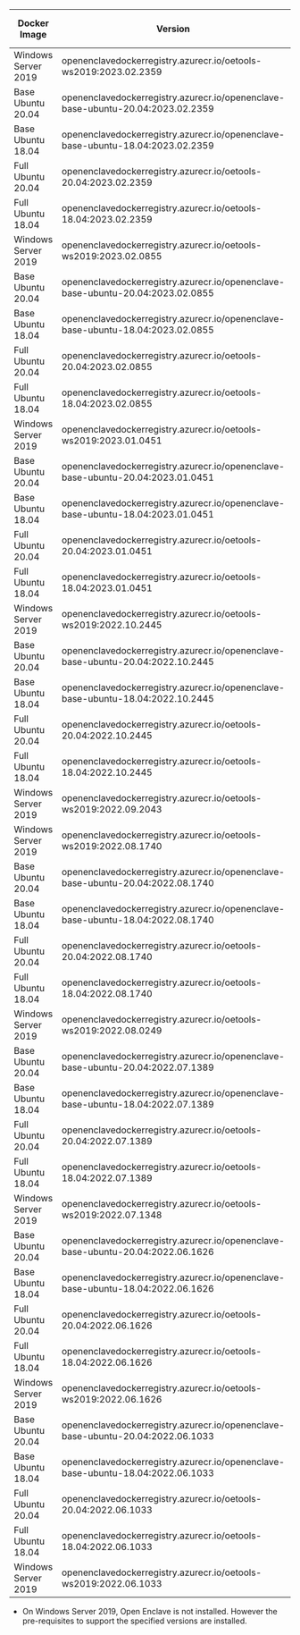 | Docker Image | Version | Open Enclave version* | Intel SGX PSW version | Intel SGX DCAP version |
| ------------ | ------- | --------------------- | --------------------- | ---------------------- |
| Windows Server 2019 | openenclavedockerregistry.azurecr.io/oetools-ws2019:2023.02.2359 | v0.18.5 | None | None |
| Base Ubuntu 20.04 | openenclavedockerregistry.azurecr.io/openenclave-base-ubuntu-20.04:2023.02.2359 | v0.18.5 | 2.18.101.1-focal1 | 1.15.100.3-focal1 |
| Base Ubuntu 18.04 | openenclavedockerregistry.azurecr.io/openenclave-base-ubuntu-18.04:2023.02.2359 | v0.18.5 | 2.18.101.1-bionic1 | 1.15.100.3-bionic1 |
| Full Ubuntu 20.04 | openenclavedockerregistry.azurecr.io/oetools-20.04:2023.02.2359 | v0.18.5 | 2.18.101.1-focal1 | 1.15.100.3-focal1 |
| Full Ubuntu 18.04 | openenclavedockerregistry.azurecr.io/oetools-18.04:2023.02.2359 | v0.18.5 | 2.18.101.1-bionic1 | 1.15.100.3-bionic1 |
| Windows Server 2019 | openenclavedockerregistry.azurecr.io/oetools-ws2019:2023.02.0855 | v0.18.4 | None | None |
| Base Ubuntu 20.04 | openenclavedockerregistry.azurecr.io/openenclave-base-ubuntu-20.04:2023.02.0855 | v0.18.4 | 2.18.101.1-focal1 | 1.15.100.3-focal1 |
| Base Ubuntu 18.04 | openenclavedockerregistry.azurecr.io/openenclave-base-ubuntu-18.04:2023.02.0855 | v0.18.4 | 2.18.101.1-bionic1 | 1.15.100.3-bionic1 |
| Full Ubuntu 20.04 | openenclavedockerregistry.azurecr.io/oetools-20.04:2023.02.0855 | v0.18.4 | 2.18.101.1-focal1 | 1.15.100.3-focal1 |
| Full Ubuntu 18.04 | openenclavedockerregistry.azurecr.io/oetools-18.04:2023.02.0855 | v0.18.4 | 2.18.101.1-bionic1 | 1.15.100.3-bionic1 |
| Windows Server 2019 | openenclavedockerregistry.azurecr.io/oetools-ws2019:2023.01.0451 | v0.18.2 | None | None |
| Base Ubuntu 20.04 | openenclavedockerregistry.azurecr.io/openenclave-base-ubuntu-20.04:2023.01.0451 | v0.18.2 | 2.18.100.3-focal1 | 1.15.100.3-focal1 |
| Base Ubuntu 18.04 | openenclavedockerregistry.azurecr.io/openenclave-base-ubuntu-18.04:2023.01.0451 | v0.18.2 | 2.18.100.3-bionic1 | 1.15.100.3-bionic1 |
| Full Ubuntu 20.04 | openenclavedockerregistry.azurecr.io/oetools-20.04:2023.01.0451 | v0.18.2 | 2.18.100.3-focal1 | 1.15.100.3-focal1 |
| Full Ubuntu 18.04 | openenclavedockerregistry.azurecr.io/oetools-18.04:2023.01.0451 | v0.18.2 | 2.18.100.3-bionic1 | 1.15.100.3-bionic1 |
| Windows Server 2019 | openenclavedockerregistry.azurecr.io/oetools-ws2019:2022.10.2445 | v0.18.2 | None | None |
| Base Ubuntu 20.04 | openenclavedockerregistry.azurecr.io/openenclave-base-ubuntu-20.04:2022.10.2445 | v0.18.2 | 2.17.100.3-focal1 | 1.14.100.3-focal1 |
| Base Ubuntu 18.04 | openenclavedockerregistry.azurecr.io/openenclave-base-ubuntu-18.04:2022.10.2445 | v0.18.2 | 2.17.100.3-bionic1 | 1.14.100.3-bionic1 |
| Full Ubuntu 20.04 | openenclavedockerregistry.azurecr.io/oetools-20.04:2022.10.2445 | v0.18.2 | 2.17.100.3-focal1 | 1.14.100.3-focal1 |
| Full Ubuntu 18.04 | openenclavedockerregistry.azurecr.io/oetools-18.04:2022.10.2445 | v0.18.2 | 2.17.100.3-bionic1 | 1.14.100.3-bionic1 |
| Windows Server 2019 | openenclavedockerregistry.azurecr.io/oetools-ws2019:2022.09.2043 | v0.18.2 | None | None |
| Windows Server 2019 | openenclavedockerregistry.azurecr.io/oetools-ws2019:2022.08.1740 | v0.18.2 | None | None |
| Base Ubuntu 20.04 | openenclavedockerregistry.azurecr.io/openenclave-base-ubuntu-20.04:2022.08.1740 | v0.18.2 | 2.17.100.3-focal1 | 1.14.100.3-focal1 |
| Base Ubuntu 18.04 | openenclavedockerregistry.azurecr.io/openenclave-base-ubuntu-18.04:2022.08.1740 | v0.18.2 | 2.17.100.3-bionic1 | 1.14.100.3-bionic1 |
| Full Ubuntu 20.04 | openenclavedockerregistry.azurecr.io/oetools-20.04:2022.08.1740 | v0.18.2 | 2.17.100.3-focal1 | 1.14.100.3-focal1 |
| Full Ubuntu 18.04 | openenclavedockerregistry.azurecr.io/oetools-18.04:2022.08.1740 | v0.18.2 | 2.17.100.3-bionic1 | 1.14.100.3-bionic1 |
| Windows Server 2019 | openenclavedockerregistry.azurecr.io/oetools-ws2019:2022.08.0249 | v0.18.1 | None | None |
| Base Ubuntu 20.04 | openenclavedockerregistry.azurecr.io/openenclave-base-ubuntu-20.04:2022.07.1389 | v0.18.1 | 2.17.100.3-focal1 | 1.14.100.3-focal1 |
| Base Ubuntu 18.04 | openenclavedockerregistry.azurecr.io/openenclave-base-ubuntu-18.04:2022.07.1389 | v0.18.1 | 2.17.100.3-bionic1 | 1.14.100.3-bionic1 |
| Full Ubuntu 20.04 | openenclavedockerregistry.azurecr.io/oetools-20.04:2022.07.1389 | v0.18.1 | 2.17.100.3-focal1 | 1.14.100.3-focal1 |
| Full Ubuntu 18.04 | openenclavedockerregistry.azurecr.io/oetools-18.04:2022.07.1389 | v0.18.1 | 2.17.100.3-bionic1 | 1.14.100.3-bionic1 |
| Windows Server 2019 | openenclavedockerregistry.azurecr.io/oetools-ws2019:2022.07.1348 | v0.18.1 | None | None |
| Base Ubuntu 20.04 | openenclavedockerregistry.azurecr.io/openenclave-base-ubuntu-20.04:2022.06.1626 | v0.18.0 | 2.17.100.3-focal1 | 1.14.100.3-focal1 |
| Base Ubuntu 18.04 | openenclavedockerregistry.azurecr.io/openenclave-base-ubuntu-18.04:2022.06.1626 | v0.18.0 | 2.17.100.3-bionic1 | 1.14.100.3-bionic1 |
| Full Ubuntu 20.04 | openenclavedockerregistry.azurecr.io/oetools-20.04:2022.06.1626 | v0.18.0 | 2.17.100.3-focal1 | 1.14.100.3-focal1 |
| Full Ubuntu 18.04 | openenclavedockerregistry.azurecr.io/oetools-18.04:2022.06.1626 | v0.18.0 | 2.17.100.3-bionic1 | 1.14.100.3-bionic1 |
| Windows Server 2019 | openenclavedockerregistry.azurecr.io/oetools-ws2019:2022.06.1626 | v0.18.0 | None | None |
| Base Ubuntu 20.04 | openenclavedockerregistry.azurecr.io/openenclave-base-ubuntu-20.04:2022.06.1033 | v0.17.7 | 2.16.100.4-focal1 | 1.13.100.4-focal1 |
| Base Ubuntu 18.04 | openenclavedockerregistry.azurecr.io/openenclave-base-ubuntu-18.04:2022.06.1033 | v0.17.7 | 2.16.100.4-bionic1 | 1.13.100.4-bionic1 |
| Full Ubuntu 20.04 | openenclavedockerregistry.azurecr.io/oetools-20.04:2022.06.1033 | v0.17.7 | 2.16.100.4-focal1 | 1.13.100.4-focal1 |
| Full Ubuntu 18.04 | openenclavedockerregistry.azurecr.io/oetools-18.04:2022.06.1033 | v0.17.7 | 2.16.100.4-bionic1 | 1.13.100.4-bionic1 |
| Windows Server 2019 | openenclavedockerregistry.azurecr.io/oetools-ws2019:2022.06.1033 | v0.17.7 | None | None |
* On Windows Server 2019, Open Enclave is not installed. However the pre-requisites to support the specified versions are installed.
